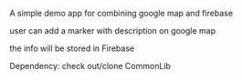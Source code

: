A simple demo app for combining google map and firebase 

user can add a marker with description on google map

the info will be stored in Firebase

Dependency: check out/clone CommonLib
